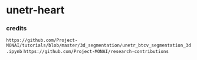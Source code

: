 # unetr-heart

### credits
`https://github.com/Project-MONAI/tutorials/blob/master/3d_segmentation/unetr_btcv_segmentation_3d.ipynb`
`https://github.com/Project-MONAI/research-contributions`